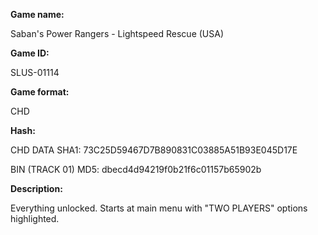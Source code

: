 **Game name:**

Saban's Power Rangers - Lightspeed Rescue (USA)

**Game ID:**

SLUS-01114

**Game format:**

CHD

**Hash:**

CHD DATA SHA1: 73C25D59467D7B890831C03885A51B93E045D17E

BIN (TRACK 01) MD5: dbecd4d94219f0b21f6c01157b65902b

**Description:**

Everything unlocked. Starts at main menu with "TWO PLAYERS" options highlighted.